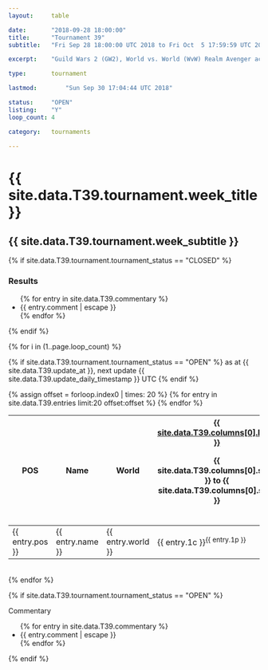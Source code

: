 ```yaml
---
layout:     table

date: 		"2018-09-28 18:00:00"
title: 		"Tournament 39"
subtitle: 	"Fri Sep 28 18:00:00 UTC 2018 to Fri Oct  5 17:59:59 UTC 2018"

excerpt:    "Guild Wars 2 (GW2), World vs. World (WvW) Realm Avenger achivement Tournament. \"Every Kill Counts\""

type:       tournament

lastmod: 		"Sun Sep 30 17:04:44 UTC 2018"

status:     "OPEN"
listing:    "Y"
loop_count: 4

category:   tournaments

---
```

<div class="table_header">
  <h1>{{ site.data.T39.tournament.week_title }}</h1>
  <h2>{{ site.data.T39.tournament.week_subtitle }}</h2>
</div>

{% if site.data.T39.tournament.tournament_status == "CLOSED" %} 
<div class="commentary">
  <h3>Results</h3>
  <ul>
    {% for entry in site.data.T39.commentary %}
    <li class="commentary_list">{{ entry.comment | escape }}</li>
    {% endfor %}
  </ul>
</div>
{% endif %}


{% for i in (1..page.loop_count) %}

{% if site.data.T39.tournament.tournament_status == "OPEN" %} 
<span class="table_nextupdate">as at {{ site.data.T39.update_at }}, next update {{ site.data.T39.update_daily_timestamp }} UTC</span> 
{% endif %}

<table class="week_table">
  <colgroup>
    <col style="width:18px">
    <col style="width:55px">
    <col style="width:55px">
    <col style="width:14px">
    <col style="width:14px">
    <col style="width:14px">
    <col style="width:14px">
    <col style="width:14px">
    <col style="width:14px">
    <col style="width:14px">
    <col style="width:18px">
  </colgroup>
  <thead>
    <tr>
      <th>POS</th>
      <th class="AlignLeft">Name</th>
      <th class="AlignLeft">World</th>
      <th><div class="label"><a href="{{ site.data.T39.columns[0].url }}">{{ site.data.T39.columns[0].label }}</a><p class="onhover">{{ site.data.T39.columns[0].start }} to {{ site.data.T39.columns[0].stop }}</p></div>​</th>
      <th><div class="label"><a href="{{ site.data.T39.columns[1].url }}">{{ site.data.T39.columns[1].label }}</a><p class="onhover">{{ site.data.T39.columns[1].start }} to {{ site.data.T39.columns[1].stop }}</p></div>​</th>
      <th><div class="label"><a href="{{ site.data.T39.columns[2].url }}">{{ site.data.T39.columns[2].label }}</a><p class="onhover">{{ site.data.T39.columns[2].start }} to {{ site.data.T39.columns[2].stop }}</p></div>​</th>
      <th><div class="label"><a href="{{ site.data.T39.columns[3].url }}">{{ site.data.T39.columns[3].label }}</a><p class="onhover">{{ site.data.T39.columns[3].start }} to {{ site.data.T39.columns[3].stop }}</p></div>​</th>
      <th><div class="label"><a href="{{ site.data.T39.columns[4].url }}">{{ site.data.T39.columns[4].label }}</a><p class="onhover">{{ site.data.T39.columns[4].start }} to {{ site.data.T39.columns[4].stop }}</p></div>​</th>
      <th><div class="label"><a href="{{ site.data.T39.columns[5].url }}">{{ site.data.T39.columns[5].label }}</a><p class="onhover">{{ site.data.T39.columns[5].start }} to {{ site.data.T39.columns[5].stop }}</p></div>​</th>
      <th><div class="label"><a href="{{ site.data.T39.columns[6].url }}">{{ site.data.T39.columns[6].label }}</a><p class="onhover">{{ site.data.T39.columns[6].start }} to {{ site.data.T39.columns[6].stop }}</p></div>​</th>
      <th>Total</th>
    </tr>
  </thead>
  {% assign offset = forloop.index0 | times: 20 %}
  <tbody>
    {% for entry in site.data.T39.entries limit:20 offset:offset %}
      <tr>
        <td class="pl{{ entry.pos }}">{{ entry.pos }}</td>
        <td class="AlignLeft">{{ entry.name }}</td>
        <td class="AlignLeft">{{ entry.world }}</td>
        <td class="pl{{ entry.1p }}">{{ entry.1c }}<sup>{{ entry.1p }}</sup></td>
        <td class="pl{{ entry.2p }}">{{ entry.2c }}<sup>{{ entry.2p }}</sup></td>
        <td class="pl{{ entry.3p }}">{{ entry.3c }}<sup>{{ entry.3p }}</sup></td>
        <td class="pl{{ entry.4p }}">{{ entry.4c }}<sup>{{ entry.4p }}</sup></td>
        <td class="pl{{ entry.5p }}">{{ entry.5c }}<sup>{{ entry.5p }}</sup></td>
        <td class="pl{{ entry.6p }}">{{ entry.6c }}<sup>{{ entry.6p }}</sup></td>
        <td class="pl{{ entry.7p }}">{{ entry.7c }}<sup>{{ entry.7p }}</sup></td>
        <td>{{ entry.total }}</td>
      </tr>
    {% endfor %}  
  </tbody>
</table>
<div class="leaderboard"></div>
<br />
{% endfor %}

{% if site.data.T39.tournament.tournament_status == "OPEN" %} 
<div class="commentary">
  <span class="commentary_title">Commentary</span>
  <ul>
    {% for entry in site.data.T39.commentary %}
    <li class="commentary_list">{{ entry.comment | escape }}</li>
    {% endfor %}
  </ul>
</div>
{% endif %}




